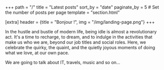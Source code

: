 +++
path = "/"
title = "Latest posts"
sort_by = "date"
paginate_by = 5 # Set the number of posts per page
template = "section.html"

[extra]
header = {title = "Bonjour !", img = "/img/landing-page.png"}
+++

In the hustle and bustle of modern life, 
being idle is almost a revolutionary act. It's a time to recharge, 
to dream, and to indulge in the activities that make us who we are, 
beyond our job titles and social roles. Here, we celebrate the quirky, 
the quaint, and the quietly joyous moments of doing what we love, 
at our own pace.

We are going to talk about IT, travels, music and so on...